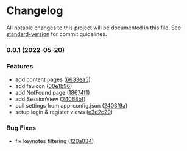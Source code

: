 # Changelog

All notable changes to this project will be documented in this file. See [standard-version](https://github.com/conventional-changelog/standard-version) for commit guidelines.

### 0.0.1 (2022-05-20)

### Features

- add content pages ([6633ea5](https://github.com/digitalinteraction/pdc/commit/6633ea5d80102ba3ba23eff6b3658713dd325d8f))
- add favicon ([00e1b96](https://github.com/digitalinteraction/pdc/commit/00e1b965ce3010983ad995da7c2f03bb1a8879af))
- add NotFound page ([18674f1](https://github.com/digitalinteraction/pdc/commit/18674f160dcf87f3d6d70a7cc866ce8c38f8887f))
- add SessionView ([24068bf](https://github.com/digitalinteraction/pdc/commit/24068bf00aa976483bf8dc3cfc7cbdba926ee96f))
- pull settings from app-config.json ([2403f9a](https://github.com/digitalinteraction/pdc/commit/2403f9a03af24e8a7dcc9e54b03fc15a3e4747f9))
- setup login & register views ([e3d2c29](https://github.com/digitalinteraction/pdc/commit/e3d2c2942d1a3cb6355a499014bb84c77b1d33ad))

### Bug Fixes

- fix keynotes filtering ([120a034](https://github.com/digitalinteraction/pdc/commit/120a034939d8fe241327063e5844b43870de3cd9))

